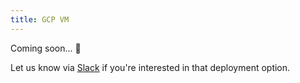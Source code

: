 ```yaml
---
title: GCP VM
---
```


Coming soon... 🚀

Let us know via [Slack](https://kestra.io/slack) if you're interested in that deployment option.